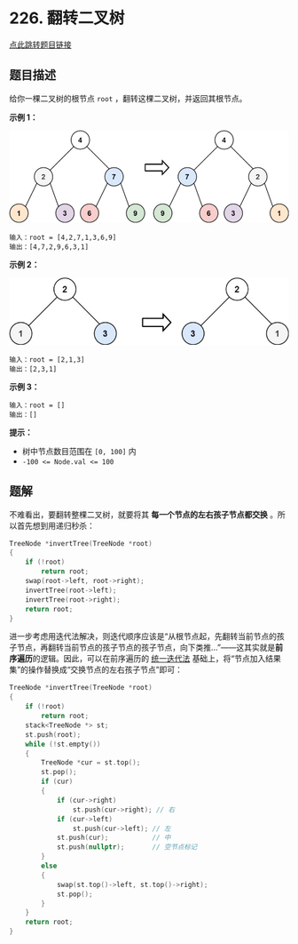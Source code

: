 # 226. 翻转二叉树

[点此跳转题目链接](https://leetcode.cn/problems/invert-binary-tree/description/)

## 题目描述

给你一棵二叉树的根节点 `root` ，翻转这棵二叉树，并返回其根节点。

 

**示例 1：**

![img](./invert1-tree.jpg)

```
输入：root = [4,2,7,1,3,6,9]
输出：[4,7,2,9,6,3,1]
```

**示例 2：**

![img](./invert2-tree.jpg)

```
输入：root = [2,1,3]
输出：[2,3,1]
```

**示例 3：**

```
输入：root = []
输出：[]
```

 

**提示：**

- 树中节点数目范围在 `[0, 100]` 内
- `-100 <= Node.val <= 100`



## 题解

不难看出，要翻转整棵二叉树，就要将其 **每一个节点的左右孩子节点都交换** 。所以首先想到用递归秒杀：

```cpp
TreeNode *invertTree(TreeNode *root)
{
    if (!root)
        return root;
    swap(root->left, root->right);
    invertTree(root->left);
    invertTree(root->right);
    return root;
}
```

进一步考虑用迭代法解决，则迭代顺序应该是“从根节点起，先翻转当前节点的孩子节点，再翻转当前节点的孩子节点的孩子节点，向下类推...”——这其实就是**前序遍历**的逻辑。因此，可以在前序遍历的 [统一迭代法](https://github.com/Charles-T-T/Algorithm-Practice/tree/master/2nd-try/binary_tree/orderTraversal) 基础上，将“节点加入结果集”的操作替换成“交换节点的左右孩子节点”即可：
```cpp
TreeNode *invertTree(TreeNode *root)
{
    if (!root)
        return root;
    stack<TreeNode *> st;
    st.push(root);
    while (!st.empty())
    {
        TreeNode *cur = st.top();
        st.pop();
        if (cur)
        {
            if (cur->right)
                st.push(cur->right); // 右
            if (cur->left)
                st.push(cur->left); // 左
            st.push(cur);           // 中
            st.push(nullptr);       // 空节点标记
        }
        else
        {
            swap(st.top()->left, st.top()->right);
            st.pop();
        }
    }
    return root;
}
```

